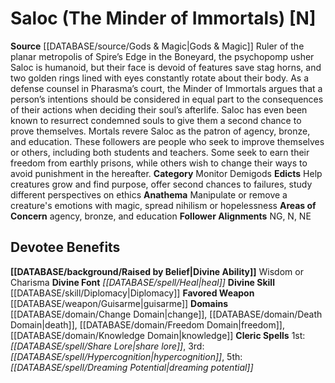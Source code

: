 ﻿---
ability:
- Wisdom
- Charisma
ability_boost:
- Wisdom
- Charisma
alignment: N
deity:
- '[[DATABASE/deity/Saloc|Saloc]]'
deity_category: Monitor Demigods
divine_font: Heal
domain:
- '[[DATABASE/domain/Change Domain|Change]]'
- '[[DATABASE/domain/Death Domain|Death]]'
- '[[DATABASE/domain/Freedom Domain|Freedom]]'
- '[[DATABASE/domain/Knowledge Domain|Knowledge]]'
favored_weapon: '[[DATABASE/weapon/Guisarme|Guisarme]]'
follower_alignment:
- NG
- N
- NE
id: '146'
name: Saloc
rarity: Common
skill:
- '[[DATABASE/skill/Diplomacy|Diplomacy]]'
source: '[[DATABASE/source/Gods & Magic|Gods & Magic]]'
type: Deity

---
# Saloc (The Minder of Immortals) [N]

**Source** [[DATABASE/source/Gods & Magic|Gods & Magic]] 
Ruler of the planar metropolis of Spire’s Edge in the Boneyard, the psychopomp usher Saloc is humanoid, but their face is devoid of features save stag horns, and two golden rings lined with eyes constantly rotate about their body. As a defense counsel in Pharasma’s court, the Minder of Immortals argues that a person’s intentions should be considered in equal part to the consequences of their actions when deciding their soul’s afterlife. Saloc has even been known to resurrect condemned souls to give them a second chance to prove themselves. Mortals revere Saloc as the patron of agency, bronze, and education. These followers are people who seek to improve themselves or others, including both students and teachers. Some seek to earn their freedom from earthly prisons, while others wish to change their ways to avoid punishment in the hereafter.
**Category** Monitor Demigods
**Edicts** Help creatures grow and find purpose, offer second chances to failures, study different perspectives on ethics
**Anathema** Manipulate or remove a creature's emotions with magic, spread nihilism or hopelessness
**Areas of Concern** agency, bronze, and education
**Follower Alignments** NG, N, NE

## Devotee Benefits

**[[DATABASE/background/Raised by Belief|Divine Ability]]** Wisdom or Charisma
**Divine Font** _[[DATABASE/spell/Heal|heal]]_
**Divine Skill** [[DATABASE/skill/Diplomacy|Diplomacy]]
**Favored Weapon** [[DATABASE/weapon/Guisarme|guisarme]]
**Domains** [[DATABASE/domain/Change Domain|change]], [[DATABASE/domain/Death Domain|death]], [[DATABASE/domain/Freedom Domain|freedom]], [[DATABASE/domain/Knowledge Domain|knowledge]]
**Cleric Spells** 1st: _[[DATABASE/spell/Share Lore|share lore]]_, 3rd: _[[DATABASE/spell/Hypercognition|hypercognition]]_, 5th: _[[DATABASE/spell/Dreaming Potential|dreaming potential]]_